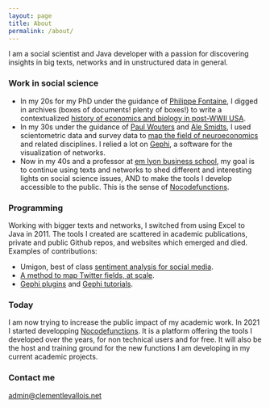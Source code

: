 ```yaml
---
layout: page
title: About
permalink: /about/
---
```


I am a social scientist and Java developer with a passion for discovering insights in big texts, networks and in unstructured data in general.

### Work in social science

* In my 20s for my PhD under the guidance of [Philippe Fontaine](https://isp.cnrs.fr/?project=fontaine-philippe), I digged in archives (boxes of documents! plenty of boxes!) to write a contextualized [history of economics and biology in post-WWII USA](https://tel.archives-ouvertes.fr/tel-00372263).
* In my 30s under the guidance of [Paul Wouters](https://scholar.google.fr/citations?user=ZHF-hVMAAAAJ&hl=en&oi=ao) and [Ale Smidts](https://orcid.org/0000-0002-6699-1172), I used scientometric data and survey data to [map the field of neuroeconomics](https://www.nature.com/articles/nrn3354) and related disciplines. I relied a lot on [Gephi](https://gephi.org/), a software for the visualization of networks.
* Now in my 40s and a professor at [em lyon business school](https://em-lyon.com/en), my goal is to continue using texts and networks to shed different and interesting lights on social science issues, AND to make the tools I develop accessible to the public. This is the sense of [Nocodefunctions](https://nocodefunctions.com/).

### Programming

Working with bigger texts and networks, I switched from using Excel to Java in 2011. The tools I created are scattered in academic publications, private and public Github repos, and websites which emerged and died. Examples of contributions:

* Umigon, best of class [sentiment analysis for social media](https://nocodefunctions.com/umigon/sentiment_analysis_tool.html).
* [A method to map Twitter fields, at scale](https://management-aims.com/index.php/mgmt/article/view/4245/10254).
* [Gephi plugins](https://gephi.org/plugins/#/browse/search/levallois) and [Gephi tutorials](https://seinecle.github.io/gephi-tutorials/).

### Today

I am now trying to increase the public impact of my academic work. In 2021 I started developping [Nocodefunctions](https://nocodefunctions.com/). It is a platform offering the tools I developed over the years, for non technical users and for free. It will also be the host and training ground for the new functions I am developing in my current academic projects.


### Contact me

[admin@clementlevallois.net](mailto:admin@clementlevallois.net)

